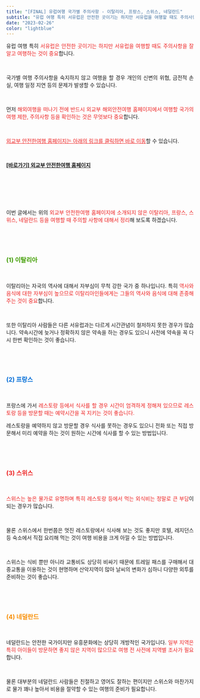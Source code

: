 ```yaml
---
title: "[FINAL] 유럽여행 국가별 주의사항 - 이탈리아, 프랑스, 스위스, 네덜란드"
subtitle: "유럽 여행 특히 서유럽은 안전한 곳이기는 하지만 서유럽을 여행할 때도 주의사항을 잘 알고 여행하는 것이 중요합니다. 국가별 여행 주의사항을 숙지하지 않고 여행을 할 경우 개인의 신변의 위협, 금전적 손실, 여행 일정 지연 등의 문제가 발생할 수 있습니다. 외교부 안전한여행 홈페이지에 소개되지 않은 이탈리아, 프랑스, 스위스, 네덜란드 등을 여행할 때 주의할 사항에 대해서 정리한 글입니다."
date: "2023-02-26"
color: "lightblue"
---
```



<p style="text-align: justify;" data-ke-size="size16">유럽 여행 특히 <span style="color: #ee2323;">서유럽은 안전한 곳이기는 하지만 서유럽을 여행할 때도 주의사항을 잘 알고 여행하는 것이 중요</span>합니다.</p>
<p style="text-align: justify;" data-ke-size="size16"><br></p>
<p style="text-align: justify;" data-ke-size="size16">국가별 여행 주의사항을 숙지하지 않고 여행을 할 경우 개인의 신변의 위협, 금전적 손실, 여행 일정 지연 등의 문제가 발생할 수 있습니다.</p>
<p style="text-align: justify;" data-ke-size="size16"><br></p>
<p style="text-align: justify;" data-ke-size="size16">먼저 <span style="color: #ee2323;">해외여행을 떠나기 전에 반드시 외교부 해외안전여행 홈페이지에서 여행할 국가의 여행 제한, 주의사항 등을 확인하는 것은 무엇보다 중요</span>합니다.</p>
<p style="text-align: justify;" data-ke-size="size16"><br></p>
<p style="text-align: justify;" data-ke-size="size16"><span style="color: #ee2323;"><u>외교부 안전한여행 홈페이지는 아래의 링크를 클릭하면 바로 이동</u></span>할 수 있습니다.</p>
<p style="text-align: justify;" data-ke-size="size16"><br></p>
<p style="text-align: justify;" data-ke-size="size16"><b><a href="https://www.0404.go.kr/dev/main.mofa">[바로가기] 외교부 안전한여행 홈페이지</a></b></p>
<p style="text-align: justify;" data-ke-size="size16"><br></p>
<p style="text-align: justify;" data-ke-size="size16"><br></p>
<p style="text-align: justify;" data-ke-size="size16"><br></p>
<p style="text-align: justify;" data-ke-size="size16">이번 글에서는 위의<span style="color: #ee2323;"> 외교부 안전한여행 홈페이지에 소개되지 않은&nbsp;이탈리아, 프랑스, 스위스, 네덜란드 등을 여행할 때 주의할 사항에 대해서 정리</span>해 보도록 하겠습니다.</p>
<p style="text-align: justify;" data-ke-size="size16"><br></p>
<p style="text-align: justify;" data-ke-size="size16"><br></p>
<h3 style="text-align: justify;" data-ke-size="size23"><span style="color: #409d00;"><b>(1) 이탈리아</b></span></h3>
<p style="text-align: justify;" data-ke-size="size16"><br></p>
<p style="text-align: justify;" data-ke-size="size16">이탈리아는 자국의 역사에 대해서 자부심이 무척 강한 국가 중 하나입니다. 특히 <span style="color: #ee2323;">역사와 음식에 대한 자부심이 높으므로 이탈리아인들에게는 그들의 역사와 음식에 대해 존중해 주는 것이 중요</span>합니다.</p>
<p style="text-align: justify;" data-ke-size="size16"><br></p>
<p style="text-align: justify;" data-ke-size="size16">또한 이탈리아 사람들은 다른 서유럽과는 다르게 시간관념이 철저하지 못한 경우가 많습니다. 약속시간에 늦거나 정확하지 않은 약속을 하는 경우도 있으니 사전에 약속을 꼭 다시 한번 확인하는 것이 좋습니다.</p>
<p style="text-align: justify;" data-ke-size="size16"><br></p>
<p style="text-align: justify;" data-ke-size="size16"><br></p>
<h3 style="text-align: justify;" data-ke-size="size23"><span style="color: #006dd7;"><b>(2) 프랑스</b></span></h3>
<p style="text-align: justify;" data-ke-size="size16"><br></p>
<p style="text-align: justify;" data-ke-size="size16">프랑스에 가서 <span style="color: #ee2323;">레스토랑 등에서 식사를 할 경우 시간이 엄격하게 정해져 있으므로 레스토랑 등을 방문할 때는 예약시간을 꼭 지키는 것이 좋습니다.</span></p>
<p style="text-align: justify;" data-ke-size="size16"></p>
<p style="text-align: justify;" data-ke-size="size16">레스토랑을 예약하지 않고 방문할 경우 식사를 못하는 경우도 있으니 전화 또는 직접 방문해서 미리 예약을 하는 것이 원하는 시간에 식사를 할 수 있는 방법입니다.</p>
<p style="text-align: justify;" data-ke-size="size16"><br></p>
<p style="text-align: justify;" data-ke-size="size16"><br></p>
<h3 style="text-align: justify;" data-ke-size="size23"><b><span style="color: #ee2323;">(3) 스위스</span></b></h3>
<p style="text-align: justify;" data-ke-size="size16"><br></p>
<p style="text-align: justify;" data-ke-size="size16"><span style="color: #ee2323;">스위스는 높은 물가로 유명하며 특히 레스토랑 등에서 먹는 외식비는 정말로 큰 부담</span>이 되는 경우가 많습니다.</p>
<p style="text-align: justify;" data-ke-size="size16"><br></p>
<p style="text-align: justify;" data-ke-size="size16">물론 스위스에서 한번쯤은 멋진 레스토랑에서 식사해 보는 것도 좋지만 호텔, 레지던스 등 숙소에서 직접 요리해 먹는 것이 여행 비용을 크게 아낄 수 있는 방법입니다.</p>
<p style="text-align: justify;" data-ke-size="size16"><br></p>
<p style="text-align: justify;" data-ke-size="size16">스위스는 식비 뿐만 아니라 교통비도 상당히 비싸기 때문에 트레일 패스를 구매해서 대중교통을 이용하는 것이 현명하며 산악지역이 많아 날씨의 변화가 심하니 다양한 외투를 준비하는 것이 좋습니다.</p>
<p style="text-align: justify;" data-ke-size="size16"><br></p>
<p style="text-align: justify;" data-ke-size="size16"><br></p>
<h3 style="text-align: justify;" data-ke-size="size23"><b><span style="color: #f89009;">(4) 네덜란드</span></b></h3>
<p style="text-align: justify;" data-ke-size="size16"><br></p>
<p style="text-align: justify;" data-ke-size="size16">네덜란드는 안전한 국가이지만 유흥문화에는 상당히 개방적인 국가입니다. <span style="color: #ee2323;">일부 지역은 특히 아이들이 방문하면 좋지 않은 지역이 많으므로 여행 전 사전에 지역별 조사가 필요</span>합니다.</p>
<p style="text-align: justify;" data-ke-size="size16"><br></p>
<p style="text-align: justify;" data-ke-size="size16">물론 대부분의 네덜란드 사람들은 친절하고 영어도 잘하는 편이지만 스위스와 마찬가지로 물가 꽤나 높아서 비용을 절약할 수 있는 여행의 준비가 필요합니다.</p>
<p style="text-align: justify;" data-ke-size="size16"><br></p>
<p style="text-align: justify;" data-ke-size="size16"><br></p>